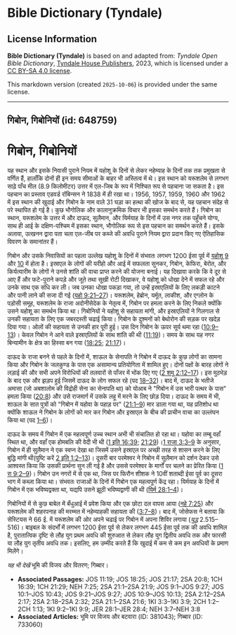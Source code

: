 # Bible Dictionary (Tyndale)

## License Information

**Bible Dictionary (Tyndale)** is based on and adapted from: _Tyndale Open Bible Dictionary_, [Tyndale House Publishers](https://tyndaleopenresources.com/), 2023, which is licensed under a [CC BY-SA 4.0 license](https://creativecommons.org/licenses/by-sa/4.0/legalcode.en).

This markdown version (created `2025-10-06`) is provided under the same license.



--------------------------------

## गिबोन, गिबोनियों (id: 648759)

गिबोन, गिबोनियों
================

यह स्थान और इसके निवासी पुराने नियम में यहोशू के दिनों से लेकर नहेम्याह के दिनों तक तक प्रमुखता से वर्णित हैं, हालाँकि दोनों ही इन समय सीमाओं के बाहर भी अस्तित्व में थे। इस स्थान को यरूशलेम से लगभग साढ़े पाँच मील (8\.9 किलोमीटर) उत्तर में एल\-जिब के रूप में निश्चित रूप से पहचाना जा सकता है। इस पहचान का प्रस्ताव एडवर्ड रॉबिन्सन ने 1838 में ही रखा था। 1956, 1957, 1959, 1960 और 1962 में इस स्थान की खुदाई और गिबोन के नाम वाले 31 घड़ा का हत्था की खोज के बाद से, यह पहचान संदेह से परे स्थापित हो गई है। कुछ भौगोलिक और कालानुक्रमिक विचार भी इसका समर्थन करते हैं। गिबोन का स्थान, यरूशलेम के उत्तर में और दाऊद, सुलैमान, और यिर्मयाह के दिनों में उस नगर तक पहुँचने योग्य, साथ ही आई के दक्षिण\-पश्चिम में इसका स्थान, भौगोलिक रूप से इस पहचान का समर्थन करते हैं। इसके अलावा, उत्खनन द्वारा पता चला एल\-जीब पर कब्जे की अवधि पुराने नियम द्वारा प्रदान किए गए ऐतिहासिक विवरण के समानांतर हैं।

गिबोन और उसके निवासियों का पहला उल्लेख यहोशू के दिनों में संभवतः लगभग 1200 ईसा पूर्व में [यहोशू 9](https://ref.ly/Josh9:1-Josh9:27) और [10](https://ref.ly/Josh10:1-Josh10:43) में होता है। इस्राएल के लोगों की यरीहो और आई में सफलता सुनकर, गिबोन, केफिरा, बेरोत, और किर्यत्यारीम के लोगों ने उनसे शांति की वाचा प्राप्त करने की योजना बनाई। यह दिखावा करके कि वे दूर से आए हैं और फटे\-पुराने कपड़े और जूते तथा सूखी रोटी दिखाकर, वे यहोशू को धोखा देने में सफल रहे और उनके साथ एक संधि कर ली। जब उनका धोखा पकड़ा गया, तो उन्हें इस्राएलियों के लिए लकड़ी काटने और पानी लाने की सजा दी गई ([यहो 9:21–27](https://ref.ly/Josh9:21-Josh9:27))। यरूशलेम, हेब्रोन, यर्मूत, लाकीश, और एग्लोन के पड़ोसी समूह, यरूशलेम के राजा अदोनीसेदेक के नेतृत्व में, गिबोन पर हमला करने के लिए निकले क्योंकि उसने यहोशू का समर्थन किया था। गिबोनियों ने यहोशू से सहायता मांगी, और इस्राएलियों ने गिलगाल से उनकी सहायता के लिए एक जबरदस्ती चढाई किया। गिबोन के दुश्मनों को बेथोरोन की सड़क पर खदेड़ दिया गया। ओलों की सहायता से उनकी हार पूरी हुई। उस दिन गिबोन के ऊपर सूर्य थमा रहा ([10:9–13](https://ref.ly/Josh10:9-Josh10:13))। केवल गिबोन ने आने वाले इस्राएलियों के साथ शांति की थी ([11:19](https://ref.ly/Josh11:19))। समय के साथ यह नगर बिन्यामीन के क्षेत्र का हिस्सा बन गया ([18:25](https://ref.ly/Josh18:25); [21:17](https://ref.ly/Josh21:17))।

दाऊद के राजा बनने से पहले के दिनों में, शाऊल के सेनापति ने गिबोन में दाऊद के कुछ लोगों का सामना किया और गिबोन के जलकुण्ड के पास एक असामान्य प्रतियोगिता में शामिल हुए। दोनों पक्षों के बारह लोगों ने लड़ाई की और सभी अपने विरोधियों की तलवारों से पाँजर में भोंक दिए गए ([2 शमू 2:12–17](https://ref.ly/2Sam2:12-2Sam2:17))। इस मुठभेड़ के बाद एक और झड़प हुई जिसमें दाऊद के लोग सफल रहे (पद [18–32](https://ref.ly/2Sam2:18-2Sam2:32))। बाद में, दाऊद के भतीजे अमासा (जो अबशालोम की विद्रोही सेना का सेनापति था) को योआब ने "गिबोन में उस भारी पत्थर के पास" हमला किया ([20:8](https://ref.ly/2Sam20:8)) और उसे राजमार्ग में उसके लहू में मरने के लिए छोड़ दिया। दाऊद के समय में भी, शाऊल के सात पुत्रों को "गिबोन में यहोवा के पहाड़ पर" ([21:1–9](https://ref.ly/2Sam21:1-2Sam21:9)) मार डाला गया था, यह प्रतिशोध था क्योंकि शाऊल ने गिबोन के लोगों को मार कर गिबोन और इस्राएल के बीच की प्राचीन वाचा का उल्लंघन किया था (पद [1–6](https://ref.ly/2Sam21:1-2Sam21:6))।

दाऊद के समय में गिबोन में एक महत्वपूर्ण उच्च स्थान अभी भी संचालित हो रहा था। यहोवा का तम्बू वहाँ स्थित था, और वहाँ एक होमबलि की वेदी भी थी ([1 इति 16:39](https://ref.ly/1Chr16:39); [21:29](https://ref.ly/1Chr21:29))।[1 राजा 3:3–9](https://ref.ly/1Kgs3:3-1Kgs3:9) के अनुसार, गिबोन में ही सुलैमान ने एक स्वप्न देखा था जिसमें उसने इस्राएल पर अच्छी तरह से शासन करने के लिए बुद्धि मांगी थी(पुष्टि करें [2 इति 1:2–13](https://ref.ly/2Chr1:2-2Chr1:13))। दूसरी बार परमेश्वर ने गिबोन में सुलैमान को दर्शन देकर उसे आश्वस्त किया कि उसकी प्रार्थना सुन ली गई है और उससे परमेश्वर के मार्गों पर चलने का प्रेरित किया ([1 रा 9:2–9](https://ref.ly/1Kgs9:2-1Kgs9:9))। गिबोन उन नगरों में से एक था, जिस पर फिरौन शीशक ने 10वीं शताब्दी ईसा पूर्व का दूसरा भाग में कब्ज़ा किया था। संभवतः राजाओं के दिनों में गिबोन एक महत्वपूर्ण केंद्र रहा। यिर्मयाह के दिनों में गिबोन में एक भविष्यद्वक्ता था, यद्यपि उसने झूठी भविष्यद्वाणी की थी ([यिर्म 28:1–4](https://ref.ly/Jer28:1-Jer28:4))।

गिबोनियों में से कुछ बाबेल में बँधुआई में प्रवेश किया और एक छोटा दल वापस आया ([नहे 7:25](https://ref.ly/Neh7:25)) और यरूशलेम की शहरपनाह की मरम्मत में नहेम्याहकी सहायता की ([3:7–8](https://ref.ly/Neh3:7-Neh3:8))। बाद में, जोसेफस ने बताया कि सेस्टियस ने 66 ई. में यरूशलेम की ओर अपने चढाई पर गिबोन में अपना शिविर लगाया (*युद्ध* 2\.515–516\)। बाइबल के संदर्भों में लगभग 1200 ईसा पूर्व से लेकर लगभग 445 ईसा पूर्व तक की अवधि शामिल है, पुरातात्विक दृष्टि से लौह युग प्रथम अवधि की शुरुआत से लेकर लौह युग द्वितीय अवधि तक और फारसी या लौह युग तृतीय अवधि तक। इसलिए, हम उम्मीद करते हैं कि खुदाई में कम से कम इन अवधियों के प्रमाण मिलेंगे।

*यह भी देखें* भूमि की विजय और वितरण; गिब्बार।

* **Associated Passages:** JOS 11:19; JOS 18:25; JOS 21:17; 2SA 20:8; 1CH 16:39; 1CH 21:29; NEH 7:25; 2SA 21:1–2SA 21:9; JOS 9:1–JOS 9:27; JOS 10:1–JOS 10:43; JOS 9:21–JOS 9:27; JOS 10:9–JOS 10:13; 2SA 2:12–2SA 2:17; 2SA 2:18–2SA 2:32; 2SA 21:1–2SA 21:6; 1KI 3:3–1KI 3:9; 2CH 1:2–2CH 1:13; 1KI 9:2–1KI 9:9; JER 28:1–JER 28:4; NEH 3:7–NEH 3:8
* **Associated Articles:** भूमि पर विजय और बटवारा (ID: 381043); गिब्बार (ID: 733060)

